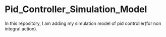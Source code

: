 # Pid_Controller_Simulation_Model
In this repository, I am adding my simulation model of pid controller(for non integral action).
